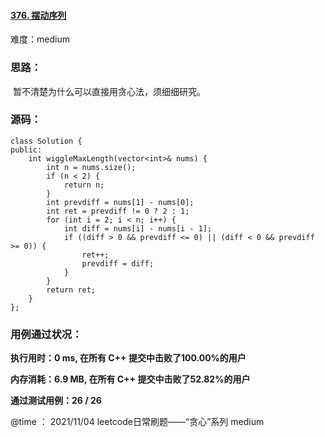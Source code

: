 #### [376. 摆动序列](https://leetcode-cn.com/problems/wiggle-subsequence/)

难度：medium

### **思路：**

​		暂不清楚为什么可以直接用贪心法，须细细研究。

### **源码：**

```
class Solution {
public:
    int wiggleMaxLength(vector<int>& nums) {
        int n = nums.size();
        if (n < 2) {
            return n;
        }
        int prevdiff = nums[1] - nums[0];
        int ret = prevdiff != 0 ? 2 : 1;
        for (int i = 2; i < n; i++) {
            int diff = nums[i] - nums[i - 1];
            if ((diff > 0 && prevdiff <= 0) || (diff < 0 && prevdiff >= 0)) {
                ret++;
                prevdiff = diff;
            }
        }
        return ret;
    }
};
```



### **用例通过状况：**

**执行用时：0 ms, 在所有 C++ 提交中击败了100.00%的用户**

**内存消耗：6.9 MB, 在所有 C++ 提交中击败了52.82%的用户**

**通过测试用例：26 / 26**



@time ： 2021/11/04  leetcode日常刷题——“贪心”系列  medium

